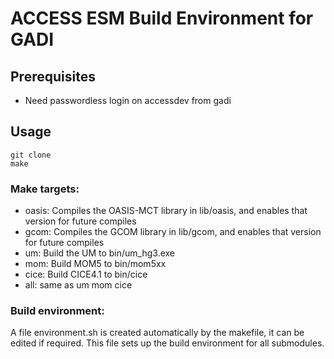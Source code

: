# ACCESS ESM Build Environment for GADI

## Prerequisites

- Need passwordless login on accessdev from gadi

## Usage

    git clone 
    make

### Make targets:

* oasis: Compiles the OASIS-MCT library in lib/oasis, and enables that version for future compiles
* gcom: Compiles the GCOM library in lib/gcom, and enables that version for future compiles
* um: Build the UM to bin/um_hg3.exe
* mom: Build MOM5 to bin/mom5xx
* cice: Build CICE4.1 to bin/cice
* all: same as um mom cice

### Build environment:

A file environment.sh is created automatically by the makefile, it can be edited if required.
This file sets up the build environment for all submodules.


